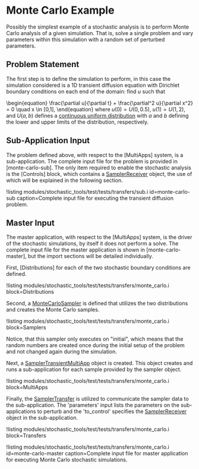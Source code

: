 # Monte Carlo Example

Possibly the simplest example of a stochastic analysis is to perform Monte Carlo analysis of a given
simulation. That is, solve a single problem and vary parameters within this simulation with a random
set of perturbed parameters.

## Problem Statement

The first step is to define the simulation to perform, in this case the simulation considered is a 1D
transient diffusion equation with Dirichlet boundary conditions on each end of the domain: find $u$
such that

\begin{equation}
\frac{\partial u}{\partial t} + \frac{\partial^2 u}{\partial x^2} = 0 \quad x \in [0,1],
\end{equation}
where $u(0) = U(0, 0.5)$, $u(1) = U(1,2)$, and $U(a,b)$ defines a
[continuous uniform distribution](https://en.wikipedia.org/wiki/Uniform_distribution_%28continuous%29)
with $a$ and $b$ defining the lower and upper limits of the distribution, respectively.

## Sub-Application Input

The problem defined above, with respect to the [MultiApps] system, is a sub-application. The
complete input file for the problem is provided in [monte-carlo-sub]. The only item required
to enable the stochastic analysis is the [Controls] block, which contains a
[SamplerReceiver](/SamplerReceiver.md) object, the use of which will be explained
in the following section.

!listing modules/stochastic_tools/test/tests/transfers/sub.i
         id=monte-carlo-sub
         caption=Complete input file for executing the transient diffusion problem.

## Master Input

The master application, with respect to the [MultiApps] system, is the driver of the stochastic
simulations, by itself it does not perform a solve. The complete input file for the master
application is shown in [monte-carlo-master], but the import sections will be detailed individually.

First, [Distributions] for each of the two stochastic boundary conditions are defined.

!listing modules/stochastic_tools/test/tests/transfers/monte_carlo.i block=Distributions

Second, a [MonteCarloSampler](/MonteCarloSampler.md) is defined that utilizes the
two distributions and creates the Monte Carlo samples.

!listing modules/stochastic_tools/test/tests/transfers/monte_carlo.i block=Samplers

Notice, that this sampler only executes on "initial", which means that the random numbers are
created once during the initial setup of the problem and not changed again during the simulation.

Next, a [SamplerTransientMultiApp](/SamplerTransientMultiApp.md) object is created. This object
creates and runs a sub-application for each sample provided by the sampler object.

!listing modules/stochastic_tools/test/tests/transfers/monte_carlo.i block=MultiApps

Finally, the [SamplerTransfer](/SamplerTransfer.md) is utilized to communicate the
sampler data to the sub-application. The 'parameters' input lists the parameters on the
sub-applications to perturb and the 'to_control' specifies the
[SamplerReceiver](/SamplerReceiver.md) object in the sub-application.

!listing modules/stochastic_tools/test/tests/transfers/monte_carlo.i block=Transfers

!listing modules/stochastic_tools/test/tests/transfers/monte_carlo.i
         id=monte-carlo-master
         caption=Complete input file for master application for executing Monte Carlo stochastic
                 simulations.
